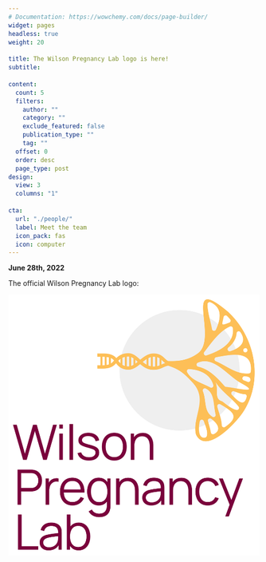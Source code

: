 ```yaml
---
# Documentation: https://wowchemy.com/docs/page-builder/
widget: pages
headless: true
weight: 20

title: The Wilson Pregnancy Lab logo is here!
subtitle:

content:
  count: 5
  filters:
    author: ""
    category: ""
    exclude_featured: false
    publication_type: ""
    tag: ""
  offset: 0
  order: desc
  page_type: post
design:
  view: 3
  columns: "1"

cta:
  url: "./people/"
  label: Meet the team
  icon_pack: fas
  icon: computer
---
```

**June 28th, 2022**

The official Wilson Pregnancy Lab logo:

![](./images/WilsonLab_Logo.png)


